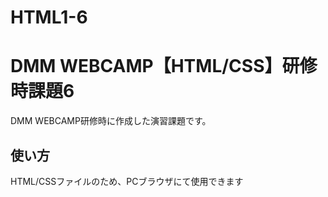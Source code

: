 # HTML1-6

# DMM WEBCAMP【HTML/CSS】研修時課題6
DMM WEBCAMP研修時に作成した演習課題です。

## 使い方
HTML/CSSファイルのため、PCブラウザにて使用できます
